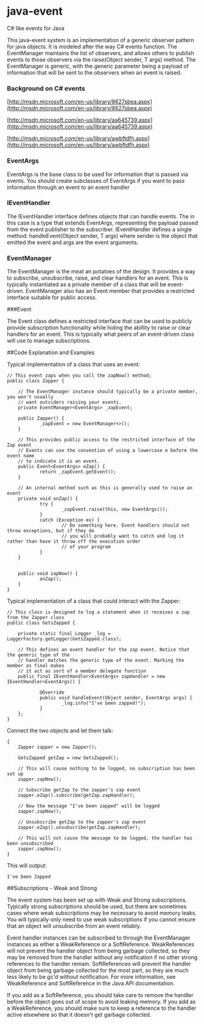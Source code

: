 # java-event
C# like events for Java

This java-event system is an implementation of a generic observer pattern for java objects. It is modeled after the way C# events function. The EventManager maintains the list of observers, and allows others to publish events to those observers via the raise(Object sender, T args) method. The EventManager is generic, with the generic parameter being a payload of information that will be sent to the observers when an event is raised.

### Background on C# events
[http://msdn.microsoft.com/en-us/library/8627sbea.aspx](http://msdn.microsoft.com/en-us/library/8627sbea.aspx)

[http://msdn.microsoft.com/en-us/library/aa645739.aspx](http://msdn.microsoft.com/en-us/library/aa645739.aspx)

[http://msdn.microsoft.com/en-us/library/awbftdfh.aspx](http://msdn.microsoft.com/en-us/library/awbftdfh.aspx)

### EventArgs

EventArgs is the base class to be used for information that is passed via events. You should create subclasses of EventArgs if you want to pass information through an event to an event handler

### IEventHandler<T>

The IEventHandler interface defines objects that can handle events. The <T> in this case is a type that extends EventArgs, representing the payload passed from the event publisher to the subscriber. IEventHandler defines a single method: handleEvent(Object sender, T args) where sender is the object that emitted the event and args are the event arguments.

### EventManager<T>

The EventManager is the meat an potatoes of the design. It provides a way to subscribe, unsubscribe, raise, and clear handlers for an event. This is typically instantiated as a private member of a class that will be event-driven. EventManager also has an Event<T> member that provides a restricted interface suitable for public access.

###Event<T>

The Event class defines a restricted interface that can be used to publicly provide subscription functionality while hiding the abillity to raise or clear handlers for an event. This is typically what peers of an event-driven class will use to manage subscriptions.

##Code Explanation and Examples

Typical implementation of a class that uses an event:

	// This event zaps when you call the zapNow() method;
	public class Zapper {

        // The EventManager instance should typically be a private member, you won't usually
        // want outsiders raising your events.
        private EventManager<EventArgs> _zapEvent;

        public Zapper() {
                _zapEvent = new EventManager<>();
        }

        // This provides public access to the restricted interface of the Zap event
        // Events can use the convention of using a lowercase e before the event name
        // to indicate it is an event.
        public Event<EventArgs> eZap() {
                return _zapEvent.getEvent();
        }
        
        // An internal method such as this is generally used to raise an event
        private void onZap() {
                try {
                        _zapEvent.raise(this, new EventArgs());
                }
                catch (Exception ex) {
                        // Do something here. Event handlers should not throw exceptions, but if they do
                        // you will probably want to catch and log it rather than have it throw off the execution order
                        // of your program
                }
        } 

        
        public void zapNow() {
                onZap();
        } 
	}

Typical implementation of a class that could interact with the Zapper:
	
	// This class is designed to log a statement when it receives a zap from the Zapper class
	public class GetsZapped {

        private static final Logger _log = LoggerFactory.getLogger(GetsZapped.class);

        // This defines an event handler for the zap event. Notice that the generic type of the
        // handler matches the generic type of the event. Marking the member as final makes 
        // it act as sort of a member delegate function
        public final IEventHandler<EventArgs> zapHandler = new IEventHandler<EventArgs() {

                @Override
                public void handleEvent(Object sender, EventArgs args) {
                        _log.info("I've been zapped!");
                }
        };
	}
	 
Connect the two objects and let them talk:

	{
        Zapper zapper = new Zapper();

        GetsZapped getZap = new GetsZapped();

        // This will cause nothing to be logged, no subscription has been set up
        zapper.zapNow();

        // Subscribe getZap to the zapper's zap event
        zapper.eZap().subscribe(getZap.zapHandler);

        // Now the message "I've been zapped" will be logged
        zapper.zapNow();

        // Unsubscribe getZap to the zapper's zap event
        zapper.eZap().unsubscribe(getZap.zapHandler);

        // This will not cause the message to be logged, the handler has been unsubscribed
        zapper.zapNow();
	}

This will output:

	I've been Zapped
	
##Subscriptions - Weak and Strong

The event system has been set up with Weak and Strong subscriptions. Typically strong subscriptions should be used, but there are sometimes cases where weak subscriptions may be necessary to avoid memory leaks. You will typically only need to use weak subscriptions if you cannot ensure that an object will unsubscribe from an event reliably.

Event handler instances can be subscribed to through the EventManager instances as either a WeakReference or a SoftReference. WeakReferences will not prevent the handler object from being garbage collected, so they may be removed from the handler without any notification if no other strong references to the handler remain. SoftReferences will prevent the handler object from being garbage collected for the most part, so they are much less likely to be gc'd without notification. For more information, see WeakReference and SoftReference in the Java API documentation.  

If you add as a SoftReference, you should take care to remove the handler before the object goes out of scope to avoid leaking memory. If you add as a WeakReference, you should make sure to keep a reference to the handler active elsewhere so that it doesn't get garbage collected.